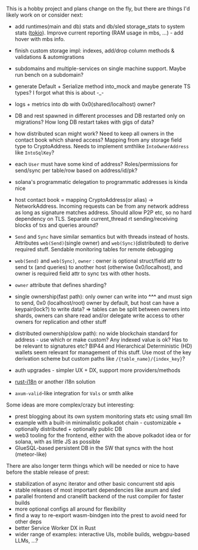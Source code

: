This is a hobby project and plans change on the fly, but there are things I'd likely work on or consider next:

+ add runtimes(main and db) stats and db/sled storage_stats to system stats ([tokio](https://docs.rs/tokio/latest/tokio/runtime/struct.RuntimeMetrics.html)). Improve current reporting (RAM usage in mbs, ...) - add hover with mbs info.
+ finish custom storage impl: indexes, add/drop column methods & validations & automigrations
+ subdomains and multiple-services on single machine support. Maybe run bench on a subdomain?

+ generate Default + Serialize method into_mock and maybe generate TS types? I forgot what this is about -_-

+ logs + metrics into db with 0x0(shared/localhost) owner?

+ DB and rest spawned in different processes and DB restarted only on migrations? How long DB restart takes with gigs of data?

+ how distributed scan might work? Need to keep all owners in the contact book which shared access? Mapping from any storage field type to CryptoAddress. Needs to implement smthlike `IntoOwnerAddress` like `IntoSqlKey`?
+ each `User` must have some kind of address? Roles/permissions for send/sync per table/row based on address/id/pk?
+ solana's programmatic delegation to programmatic addresses is kinda nice

+ host contact book = mapping CryptoAddress(or alias) -> NetworkAddress. Incoming requests can be from any network address as long as signature matches address. Should allow P2P etc, so no hard dependency on TLS. Separate current_thread rt sending/receiving blocks of txs and queries around?

+ `Send` and `Sync` have similar semantics but with threads instead of hosts. Attributes `web(Send)`(single owner) and `web(Sync)`(distributed) to derive required stuff. Sendable monitoring tables for remote debugging
+ `web(Send)` and `web(Sync)`, `owner` : owner is optional struct/field attr to send tx (and queries) to another host (otherwise 0x0/localhost), and owner is required field attr to sync txs with other hosts. 

+ `owner` attribute that defines sharding?
+ single ownership(fast path): only owner can write into **^^^** and must sign to send, 0x0 (localhost/root) owner by default, but host can have a keypair(lock?) to write data? => tables can be split between owners into shards, owners can share read and/or delegate write access to other owners for replication and other stuff
+ distributed ownership(slow path): no wide blockchain standard for address - use which or make custom? Any indexed value is ok? Has to be relevant to signatures etc? BIP44 and Hierarchical Deterministic (HD) wallets seem relevant for management of this stuff. Use most of the key derivation scheme but custom paths like `/{table_name}/{index_key}`?

+ auth upgrades - simpler UX + DX, support more providers/methods
+ [rust-i18n](https://github.com/longbridgeapp/rust-i18n) or another i18n solution
+ `axum-valid`-like integration for `Vals` or smth alike

Some ideas are more complex/crazy but interesting:
+ prest blogging about its own system monitoring stats etc using small llm
+ example with a built-in minimalistic polkadot chain - customizable + optionally distributed + optionally public DB
+ web3 tooling for the frontend, either with the above polkadot idea or for solana, with as little JS as possible
+ GlueSQL-based persistent DB in the SW that syncs with the host (meteor-like)

There are also longer term things which will be needed or nice to have before the stable release of prest:
* stabilization of async iterator and other basic concurrent std apis
* stable releases of most important dependencies like axum and sled 
* parallel frontend and cranelift backend of the rust compiler for faster builds
* more optional configs all around for flexibility
* find a way to re-export wasm-bindgen into the prest to avoid need for other deps 
* better Service Worker DX in Rust
* wider range of examples: interactive UIs, mobile builds, webgpu-based LLMs, ...?
